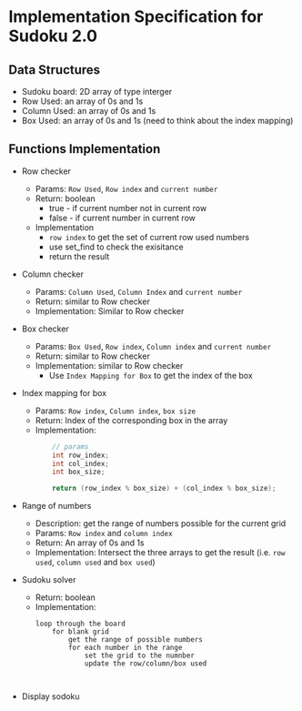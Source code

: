 # Implementation Specification for Sudoku 2.0

## Data Structures

- Sudoku board:  2D array of type interger
- Row Used: an array of 0s and 1s
- Column Used: an array of 0s and 1s
- Box Used: an array of 0s and 1s (need to think about the index mapping)


## Functions Implementation

- Row checker	
	
	- Params: `Row Used`, `Row index` and `current number`
	- Return: boolean		
		- true - if current number not in current row
		- false - if current number in current row
	- Implementation
		- `row index` to get the set of current row used numbers
		-  use set_find to check the exisitance
		-  return the result

- Column checker	
	- Params: `Column Used`, `Column Index` and `current number`
 	- Return: similar to Row checker
	- Implementation: Similar to Row checker

- Box checker	
	- Params: `Box Used`, `Row index`, `Column index` and `current number`
	- Return: similar to Row checker
	- Implementation: similar to Row checker
		- Use `Index Mapping for Box` to get the index of the box

- Index mapping for box
	- Params: `Row index`, `Column index`, `box size`
	- Return: Index of the corresponding box in the array 
	- Implementation: 
		```c
			// params
			int row_index;
			int col_index;
			int box_size;

			return (row_index % box_size) + (col_index % box_size);
		```

- Range of numbers
	- Description: get the range of numbers possible for the current grid
	- Params: `Row index` and `column index`
	- Return: An array of 0s and 1s 
	- Implementation: Intersect the three arrays to get the result (i.e. `row used`, `column used` and `box used`)

- Sudoku solver
	- Return: boolean
	- Implementation:
		```
		loop through the board
			for blank grid
				get the range of possible numbers
				for each number in the range
					set the grid to the numnber 
					update the row/column/box used
					
						

- Display sodoku
				
		


